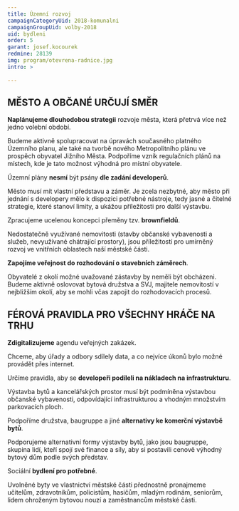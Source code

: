 ```yaml
---
title: Územní rozvoj
campaignCategoryUid: 2018-komunalni
campaignGroupUid: volby-2018
uid: bydleni
order: 5
garant: josef.kocourek
redmine: 28139
img: program/otevrena-radnice.jpg
intro: >
  
---
```


## MĚSTO A OBČANÉ URČUJÍ SMĚR
**Naplánujeme dlouhodobou strategii** rozvoje města, která přetrvá více než jedno volební období.

Budeme aktivně spolupracovat na úpravách současného platného Územního planu, ale také na tvorbě nového Metropolitního plánu ve prospěch obyvatel Jižního Města. Podpoříme vznik regulačních plánů na místech, kde je tato možnost výhodná pro místní obyvatele.

Územní plány **nesmí** být psány **dle zadání developerů**.

Město musí mít vlastní představu a záměr. Je zcela nezbytné, aby město při jednání s developery mělo k dispozici potřebné nástroje, tedy jasné a čitelné strategie, které stanoví limity, a ukážou příležitosti pro další výstavbu.

Zpracujeme ucelenou koncepci přeměny tzv. **brownfieldů**.

Nedostatečně využívané nemovitosti (stavby občanské vybavenosti a služeb, nevyužívané chátrající prostory), jsou příležitostí pro umírněný rozvoj ve vnitřních oblastech naší městské části.

**Zapojíme veřejnost do rozhodování o stavebních záměrech**.

Obyvatelé z okolí možné uvažované zástavby by neměli být obcházeni. Budeme aktivně oslovovat bytová družstva a SVJ, majitele nemovitostí v nejbližším okolí, aby se mohli včas zapojit do rozhodovacích procesů.

## FÉROVÁ PRAVIDLA PRO VŠECHNY HRÁČE NA TRHU

**Zdigitalizujeme** agendu veřejných zakázek.

Chceme, aby úřady a odbory sdílely data, a co nejvíce úkonů bylo možné provádět přes internet.

Určíme pravidla, aby se **developeři podíleli na nákladech na infrastrukturu**.

Výstavba bytů a kancelářských prostor musí být podmíněna výstavbou občanské vybavenosti, odpovídající infrastrukturou a vhodným množstvím parkovacích ploch.

Podpoříme družstva, baugruppe a jiné **alternativy ke komerční výstavbě bytů**.

Podporujeme alternativní formy výstavby bytů, jako jsou baugruppe, skupina lidí, kteří spojí své finance a síly, aby si postavili cenově výhodný bytový dům podle svých představ.

Sociální **bydlení pro potřebné**.

Uvolněné byty ve vlastnictví městské části přednostně pronajmeme učitelům, zdravotníkům, policistům, hasičům, mladým rodinám, seniorům, lidem ohroženým bytovou nouzí a zaměstnancům městské části.

